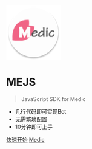 <!-- _coverpage.md -->

![logo](_media/logo.png)

# MEJS

> JavaScript SDK for Medic

- 几行代码即可实现Bot
- 无需繁琐配置
- 10分钟即可上手

[快速开始](/guide/get-started.md)
[Medic](http://medicxd.top)
